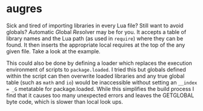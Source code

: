 augres
======
Sick and tired of importing libraries in every Lua file? Still want to avoid globals? *Au*tomatic *G*lobal *Res*olver may be for you. It accepts a table of library names and the Lua path (as used in `require`) where they can be found. It then inserts the appropriate local requires at the top of the any given file. Take a look at the example. 

This could also be done by defining a loader which replaces the execution environment of scripts to `package.loaded`. I tried this but globals defined within the script can then overwrite loaded libraries and any true global table (such as `math` and `io`) would be inaccessible without setting an `__index = _G` metatable for package.loaded. While this simplifies the build process I find that it causes too many unexpected errors and leaves the GETGLOBAL byte code, which is slower than local look ups. 
